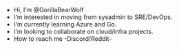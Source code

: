 - Hi, I’m @GorillaBearWolf
- I’m interested in moving from sysadmin to SRE/DevOps.
- I’m currently learning Azure and Go.
- I’m looking to collaborate on cloud/infra projects.
- How to reach me -Discord/Reddit-

<!---
GorillaBearWolf/GorillaBearWolf is a ✨ special ✨ repository because its `README.md` (this file) appears on your GitHub profile.
You can click the Preview link to take a look at your changes.
--->
